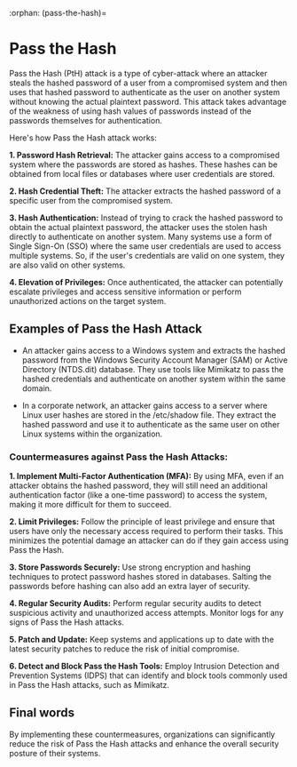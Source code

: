 :orphan:
(pass-the-hash)=

# Pass the Hash

Pass the Hash (PtH) attack is a type of cyber-attack where an attacker steals the hashed password of a user from a compromised system and then uses that hashed password to authenticate as the user on another system without knowing the actual plaintext password. This attack takes advantage of the weakness of using hash values of passwords instead of the passwords themselves for authentication.

Here's how Pass the Hash attack works:

**1.	Password Hash Retrieval:** The attacker gains access to a compromised system where the passwords are stored as hashes. These hashes can be obtained from local files or databases where user credentials are stored.

**2.	Hash Credential Theft:** The attacker extracts the hashed password of a specific user from the compromised system.

**3.	Hash Authentication:** Instead of trying to crack the hashed password to obtain the actual plaintext password, the attacker uses the stolen hash directly to authenticate on another system. Many systems use a form of Single Sign-On (SSO) where the same user credentials are used to access multiple systems. So, if the user's credentials are valid on one system, they are also valid on other systems.

**4.	Elevation of Privileges:** Once authenticated, the attacker can potentially escalate privileges and access sensitive information or perform unauthorized actions on the target system.

## Examples of Pass the Hash Attack

- An attacker gains access to a Windows system and extracts the hashed password from the Windows Security Account Manager (SAM) or Active Directory (NTDS.dit) database. They use tools like Mimikatz to pass the hashed credentials and authenticate on another system within the same domain.
  
- In a corporate network, an attacker gains access to a server where Linux user hashes are stored in the /etc/shadow file. They extract the hashed password and use it to authenticate as the same user on other Linux systems within the organization.

### Countermeasures against Pass the Hash Attacks:

**1.	Implement Multi-Factor Authentication (MFA):** By using MFA, even if an attacker obtains the hashed password, they will still need an additional authentication factor (like a one-time password) to access the system, making it more difficult for them to succeed.

**2.	Limit Privileges:** Follow the principle of least privilege and ensure that users have only the necessary access required to perform their tasks. This minimizes the potential damage an attacker can do if they gain access using Pass the Hash.

**3.	Store Passwords Securely:** Use strong encryption and hashing techniques to protect password hashes stored in databases. Salting the passwords before hashing can also add an extra layer of security.

**4.	Regular Security Audits:** Perform regular security audits to detect suspicious activity and unauthorized access attempts. Monitor logs for any signs of Pass the Hash attacks.

**5.	Patch and Update:** Keep systems and applications up to date with the latest security patches to reduce the risk of initial compromise.

**6.	Detect and Block Pass the Hash Tools:** Employ Intrusion Detection and Prevention Systems (IDPS) that can identify and block tools commonly used in Pass the Hash attacks, such as Mimikatz.

## Final words

By implementing these countermeasures, organizations can significantly reduce the risk of Pass the Hash attacks and enhance the overall security posture of their systems.